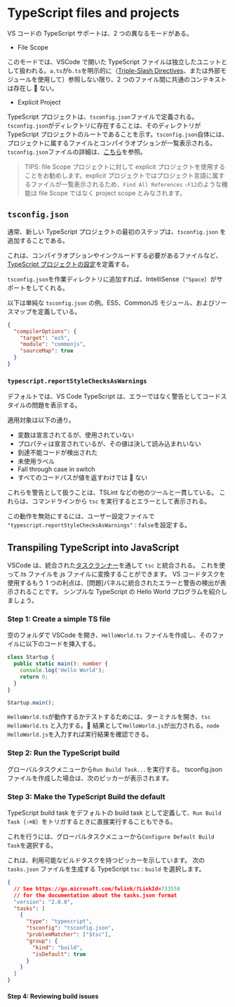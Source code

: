 # TypeScript files and projects

VS コードの TypeScript サポートは、2 つの異なるモードがある。

- File Scope

このモードでは、VSCode で開いた TypeScript ファイルは独立したユニットとして扱われる。`a.ts`が`b.ts`を明示的に（[Triple-Slash Directives](https://code.visualstudio.com/docs/languages/typescript)、または外部モジュールを使用して）参照しない限り、2 つのファイル間に共通のコンテキストは存在し  ない。

- Explicit Project

TypeScript プロジェクトは、`tsconfig.json`ファイルで定義される。`tsconfig.json`がディレクトリに存在することは、そのディレクトリが TypeScript プロジェクトのルートであることを示す。`tsconfig.json`自体には、プロジェクトに属するファイルとコンパイラオプションが一覧表示される。`tsconfig.json`ファイルの詳細は、[こちら](https://www.typescriptlang.org/docs/handbook/tsconfig-json.html)を参照。

> TIPS: file Scope プロジェクトに対して explicit プロジェクトを使用することをお勧めします。explicit プロジェクトではプロジェクト言語に属するファイルが一覧表示されるため、`Find All References` `⇧F12`のような機能は file Scope ではなく project scope とみなされます。

## `tsconfig.json`

通常、新しい TypeScript プロジェクトの最初のステップは、`tsconfig.json` を追加することである。

これは、コンパイラオプションやインクルードする必要があるファイルなど、[TypeScript プロジェクトの設定](https://www.typescriptlang.org/docs/handbook/tsconfig-json.html)を定義する。

`tsconfig.json`を作業ディレクトリに追加すれば、IntelliSense（`^Space`）がサポートをしてくれる。

以下は単純な `tsconfig.json` の例。ES5、CommonJS モジュール、およびソースマップを定義している。

```json
{
  "compilerOptions": {
    "target": "es5",
    "module": "commonjs",
    "sourceMap": true
  }
}
```

### `typescript.reportStyleChecksAsWarnings`

デフォルトでは、VS Code TypeScript は、エラーではなく警告としてコードスタイルの問題を表示する。

適用対象は以下の通り。

- 変数は宣言されてるが、使用されていない
- プロパティは宣言されているが、その値は決して読み込まれいない
- 到達不能コードが検出された
- 未使用ラベル
- Fall through case in switch
- すべてのコードパスが値を返すわけでは  ない

これらを警告として扱うことは、TSLint などの他のツールと一貫している。 これらは、コマンドラインから `tsc` を実行するとエラーとして表示される。

この動作を無効にするには、ユーザー設定ファイルで `"typescript.reportStyleChecksAsWarnings"：false`を設定する。

## Transpiling TypeScript into JavaScript

VSCode は、統合された[タスクランナー](https://code.visualstudio.com/docs/editor/tasks)を通して `tsc` と統合される。 これを使って.ts ファイルを.js ファイルに変換することができます。 VS コードタスクを使用するもう 1 つの利点は、[問題]パネルに統合されたエラーと警告の検出が表示されることです。 シンプルな TypeScript の Hello World プログラムを紹介しましょう。

### Step 1: Create a simple TS file

空のフォルダで VSCode を開き、`HelloWorld.ts` ファイルを作成し、そのファイルに以下のコードを挿入する。

```ts
class Startup {
  public static main(): number {
    console.log('Hello World');
    return 0;
  }
}

Startup.main();
```

`HelloWorld.ts`が動作するかテストするためには、ターミナルを開き、`tsc HelloWorld.ts` と入力する。 結果として`HelloWorld.js`が出力される。`node HelloWorld.js`を入力すれば実行結果を確認できる。

### Step 2: Run the TypeScript build

グローバルタスクメニューから`Run Build Task...`を実行する。 tsconfig.json ファイルを作成した場合は、次のピッカーが表示されます。

### Step 3: Make the TypeScript Build the default

TypeScript build task をデフォルトの build task として定義して、`Run Build Task`（`⇧⌘B`）をトリガするときに直接実行することもできる。

これを行うには、グローバルタスクメニューから`Configure Default Build Task`を選択する。

これは、利用可能なビルドタスクを持つピッカーを示しています。 次の `tasks.json` ファイルを生成する TypeScript `tsc：build` を選択します。

```json
{
  // See https://go.microsoft.com/fwlink/?LinkId=733558
  // for the documentation about the tasks.json format
  "version": "2.0.0",
  "tasks": [
    {
      "type": "typescript",
      "tsconfig": "tsconfig.json",
      "problemMatcher": ["$tsc"],
      "group": {
        "kind": "build",
        "isDefault": true
      }
    }
  ]
}
```

#### Step 4: Reviewing build issues
